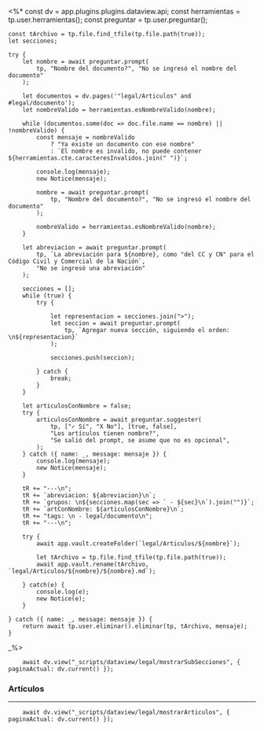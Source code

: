 <%*
    const dv = app.plugins.plugins.dataview.api;
    const herramientas = tp.user.herramientas();
    const preguntar = tp.user.preguntar();

    const tArchivo = tp.file.find_tfile(tp.file.path(true));
    let secciones;

    try {
        let nombre = await preguntar.prompt(
            tp, "Nombre del documento?", "No se ingresó el nombre del documento"
        );

        let documentos = dv.pages('"legal/Articulos" and #legal/documento');
        let nombreValido = herramientas.esNombreValido(nombre);

        while (documentos.some(doc => doc.file.name == nombre) || !nombreValido) {
            const mensaje = nombreValido
                ? "Ya existe un documento con ese nombre"
                : `El nombre es invalido, no puede contener ${herramientas.cte.caracteresInvalidos.join(" ")}`;
            
            console.log(mensaje);
            new Notice(mensaje);

            nombre = await preguntar.prompt(
                tp, "Nombre del documento?", "No se ingresó el nombre del documento"
            );

            nombreValido = herramientas.esNombreValido(nombre);
        }

        let abreviacion = await preguntar.prompt(
            tp, `La abreviación para ${nombre}, como "del CC y CN" para el Código Civil y Comercial de la Nación`,
            "No se ingresó una abreviación"
        );

        secciones = [];
        while (true) {
            try {

                let representacion = secciones.join(">");
                let seccion = await preguntar.prompt(
                    tp, `Agregar nueva sección, siguiendo el orden: \n${representacion}`
                );

                secciones.push(seccion);

            } catch {
                break;
            }
        }

        let articulosConNombre = false;
        try {
            articulosConNombre = await preguntar.suggester(
                tp, ["✓ Sí", "X No"], [true, false], 
                "Los artículos tienen nombre?",
                "Se salió del prompt, se asume que no es opcional",
            );
        } catch ({ name: _, message: mensaje }) {
            console.log(mensaje);
            new Notice(mensaje);
        }

        tR += "---\n";
        tR += `abreviacion: ${abreviacion}\n`;
        tR += `grupos: \n${secciones.map(sec => ` - ${sec}\n`).join("")}`;
        tR += `artConNombre: ${articulosConNombre}\n`;
        tR += "tags: \n - legal/documento\n";
        tR += "---\n";

        try {
            await app.vault.createFolder(`legal/Articulos/${nombre}`);

            let tArchivo = tp.file.find_tfile(tp.file.path(true));
            await app.vault.rename(tArchivo, `legal/Articulos/${nombre}/${nombre}.md`);

        } catch(e) {
            console.log(e);
            new Notice(e);
        }

    } catch ({ name: _, message: mensaje }) {
        return await tp.user.eliminar().eliminar(tp, tArchivo, mensaje);
    }
_%>
```dataviewjs
	await dv.view("_scripts/dataview/legal/mostrarSubSecciones", { paginaActual: dv.current() });
```
### Artículos
---
```dataviewjs
	await dv.view("_scripts/dataview/legal/mostrarArticulos", { paginaActual: dv.current() });
```